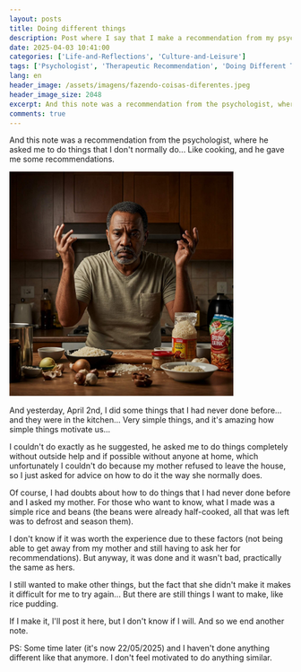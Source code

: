 ```yaml
---
layout: posts
title: Doing different things
description: Post where I say that I make a recommendation from my psychologist.
date: 2025-04-03 10:41:00
categories: ['Life-and-Reflections', 'Culture-and-Leisure']
tags: ['Psychologist', 'Therapeutic Recommendation', 'Doing Different Things', 'Cooking', 'Rice and Beans', 'Mothers Help', 'Independence', 'Motivation', 'Lack of Motivation', 'Rice Pudding', 'Habits', 'mental health', 'reflections', 'culinary']
lang: en
header_image: /assets/imagens/fazendo-coisas-diferentes.jpeg
header_image_size: 2048
excerpt: And this note was a recommendation from the psychologist, where he asked me to do things that I...
comments: true
---
```

And this note was a recommendation from the psychologist, where he asked me to do things that I don't normally do... Like cooking, and he gave me some recommendations.

<img loading='lazy' alt="Doing different things" src="/assets/imagens/fazendo-coisas-diferentes.jpeg" width="400" height="400">

And yesterday, April 2nd, I did some things that I had never done before... and they were in the kitchen... Very simple things, and it's amazing how simple things motivate us...

I couldn't do exactly as he suggested, he asked me to do things completely without outside help and if possible without anyone at home, which unfortunately I couldn't do because my mother refused to leave the house, so I just asked for advice on how to do it the way she normally does.

Of course, I had doubts about how to do things that I had never done before and I asked my mother. For those who want to know, what I made was a simple rice and beans (the beans were already half-cooked, all that was left was to defrost and season them).

I don't know if it was worth the experience due to these factors (not being able to get away from my mother and still having to ask her for recommendations). But anyway, it was done and it wasn't bad, practically the same as hers.

I still wanted to make other things, but the fact that she didn't make it makes it difficult for me to try again... But there are still things I want to make, like rice pudding.

If I make it, I'll post it here, but I don't know if I will. And so we end another note.

PS: Some time later (it's now 22/05/2025) and I haven't done anything different like that anymore. I don't feel motivated to do anything similar.